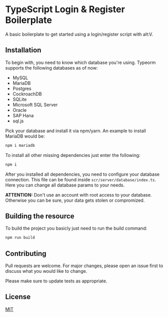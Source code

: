 # TypeScript Login & Register Boilerplate

A basic boilerplate to get started using a login/register script with alt:V.

## Installation

To begin with, you need to know which database you're using. Typeorm supports the following databases as of now:

- MySQL
- MariaDB
- Postgres
- CockroachDB
- SQLite
- Microsoft SQL Server
- Oracle
- SAP Hana
- sql.js

Pick your database and install it via npm/yarn. An example to install MariaDB would be:

```bash
npm i mariadb
```

To install all other missing dependencies just enter the following:

```bash
npm i
```

After you installed all dependencies, you need to configure your database connection. This file can be found inside `scr/server/database/index.ts`. Here you can change all database params to your needs.

**ATTENTION:** Don't use an account with root access to your database. Otherwise you can be sure, your data gets stolen or compromized.

## Building the resource

To build the project you basicly just need to run the build command:

```bash
npm run build
```

## Contributing

Pull requests are welcome. For major changes, please open an issue first to discuss what you would like to change.

Please make sure to update tests as appropriate.

## License

[MIT](https://choosealicense.com/licenses/mit/)
